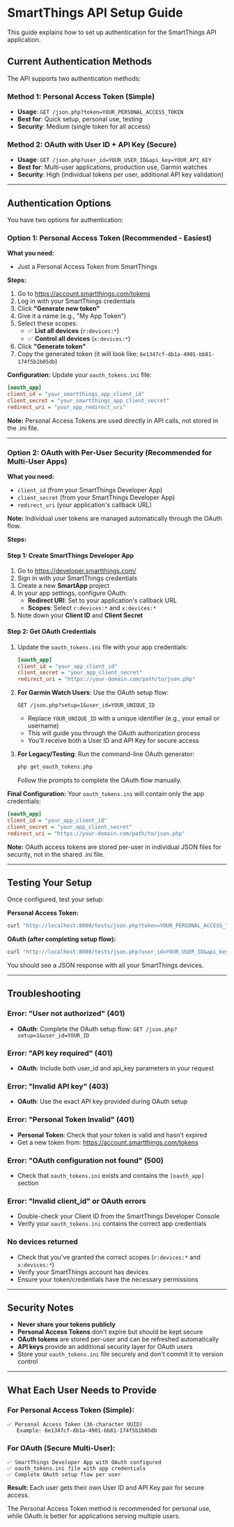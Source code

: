 # SmartThings API Setup Guide

This guide explains how to set up authentication for the SmartThings API application.

## Current Authentication Methods

The API supports two authentication methods:

### Method 1: Personal Access Token (Simple)
- **Usage**: `GET /json.php?token=YOUR_PERSONAL_ACCESS_TOKEN`
- **Best for**: Quick setup, personal use, testing
- **Security**: Medium (single token for all access)

### Method 2: OAuth with User ID + API Key (Secure)
- **Usage**: `GET /json.php?user_id=YOUR_USER_ID&api_key=YOUR_API_KEY`
- **Best for**: Multi-user applications, production use, Garmin watches
- **Security**: High (individual tokens per user, additional API key validation)

---

## Authentication Options

You have two options for authentication:

### Option 1: Personal Access Token (Recommended - Easiest)

**What you need:**
- Just a Personal Access Token from SmartThings

**Steps:**
1. Go to https://account.smartthings.com/tokens
2. Log in with your SmartThings credentials
3. Click **"Generate new token"**
4. Give it a name (e.g., "My App Token")
5. Select these scopes:
   - ✅ **List all devices** (`r:devices:*`)
   - ✅ **Control all devices** (`x:devices:*`)
6. Click **"Generate token"**
7. Copy the generated token (it will look like: `6e1347cf-db1a-4901-bb81-174f5b1b05db`)

**Configuration:**
Update your `oauth_tokens.ini` file:
```ini
[oauth_app]
client_id = "your_smartthings_app_client_id"
client_secret = "your_smartthings_app_client_secret"
redirect_uri = "your_app_redirect_uri"
```

**Note:** Personal Access Tokens are used directly in API calls, not stored in the .ini file.

---

### Option 2: OAuth with Per-User Security (Recommended for Multi-User Apps)

**What you need:**
- `client_id` (from your SmartThings Developer App)
- `client_secret` (from your SmartThings Developer App)  
- `redirect_uri` (your application's callback URL)

**Note:** Individual user tokens are managed automatically through the OAuth flow.

**Steps:**

#### Step 1: Create SmartThings Developer App
1. Go to https://developer.smartthings.com/
2. Sign in with your SmartThings credentials
3. Create a new **SmartApp** project
4. In your app settings, configure OAuth:
   - **Redirect URI**: Set to your application's callback URL
   - **Scopes**: Select `r:devices:*` and `x:devices:*`
5. Note down your **Client ID** and **Client Secret**

#### Step 2: Get OAuth Credentials
1. Update the `oauth_tokens.ini` file with your app credentials:
   ```ini
   [oauth_app]
   client_id = "your_app_client_id"
   client_secret = "your_app_client_secret"
   redirect_uri = "https://your-domain.com/path/to/json.php"
   ```

2. **For Garmin Watch Users**: Use the OAuth setup flow:
   ```
   GET /json.php?setup=1&user_id=YOUR_UNIQUE_ID
   ```
   - Replace `YOUR_UNIQUE_ID` with a unique identifier (e.g., your email or username)
   - This will guide you through the OAuth authorization process
   - You'll receive both a User ID and API Key for secure access

3. **For Legacy/Testing**: Run the command-line OAuth generator:
   ```bash
   php get_oauth_tokens.php
   ```
   Follow the prompts to complete the OAuth flow manually.

**Final Configuration:**
Your `oauth_tokens.ini` will contain only the app credentials:
```ini
[oauth_app]
client_id = "your_app_client_id"
client_secret = "your_app_client_secret"
redirect_uri = "https://your-domain.com/path/to/json.php"
```

**Note:** OAuth access tokens are stored per-user in individual JSON files for security, not in the shared .ini file.

---

## Testing Your Setup

Once configured, test your setup:

**Personal Access Token:**
```bash
curl "http://localhost:8080/tests/json.php?token=YOUR_PERSONAL_ACCESS_TOKEN"
```

**OAuth (after completing setup flow):**
```bash
curl "http://localhost:8080/tests/json.php?user_id=YOUR_USER_ID&api_key=YOUR_API_KEY"
```

You should see a JSON response with all your SmartThings devices.

---

## Troubleshooting

### Error: "User not authorized" (401)
- **OAuth**: Complete the OAuth setup flow: `GET /json.php?setup=1&user_id=YOUR_ID`

### Error: "API key required" (401) 
- **OAuth**: Include both user_id and api_key parameters in your request

### Error: "Invalid API key" (403)
- **OAuth**: Use the exact API key provided during OAuth setup

### Error: "Personal Token Invalid" (401)
- **Personal Token**: Check that your token is valid and hasn't expired
- Get a new token from: https://account.smartthings.com/tokens

### Error: "OAuth configuration not found" (500)
- Check that `oauth_tokens.ini` exists and contains the `[oauth_app]` section

### Error: "Invalid client_id" or OAuth errors
- Double-check your Client ID from the SmartThings Developer Console
- Verify your `oauth_tokens.ini` contains the correct app credentials

### No devices returned
- Check that you've granted the correct scopes (`r:devices:*` and `x:devices:*`)
- Verify your SmartThings account has devices
- Ensure your token/credentials have the necessary permissions

---

## Security Notes

- **Never share your tokens publicly**
- **Personal Access Tokens** don't expire but should be kept secure
- **OAuth tokens** are stored per-user and can be refreshed automatically
- **API keys** provide an additional security layer for OAuth users
- Store your `oauth_tokens.ini` file securely and don't commit it to version control

---

## What Each User Needs to Provide

### For Personal Access Token (Simple):
```
✅ Personal Access Token (36-character UUID)
   Example: 6e1347cf-db1a-4901-bb81-174f5b1b05db
```

### For OAuth (Secure Multi-User):
```
✅ SmartThings Developer App with OAuth configured
✅ oauth_tokens.ini file with app credentials
✅ Complete OAuth setup flow per user
```

**Result:** Each user gets their own User ID and API Key pair for secure access.

The Personal Access Token method is recommended for personal use, while OAuth is better for applications serving multiple users.
